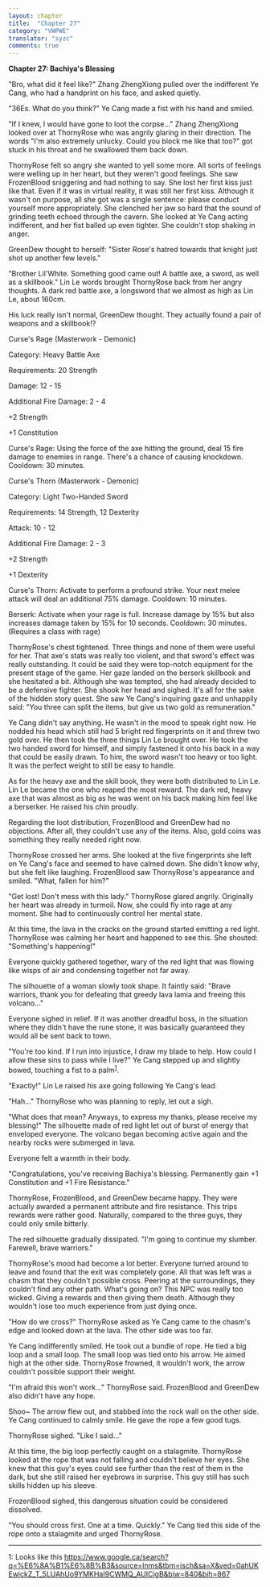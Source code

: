 ```yaml
---
layout: chapter
title:  "Chapter 27"
category: "VWPWE"
translator: "syzc"
comments: true
---
```


**Chapter 27: Bachiya's Blessing**
 
"Bro, what did it feel like?" Zhang ZhengXiong pulled over the indifferent Ye Cang, who had a handprint on his face, and asked quietly.
 
"36Es. What do you think?" Ye Cang made a fist with his hand and smiled.
 
"If I knew, I would have gone to loot the corpse..." Zhang ZhengXiong looked over at ThornyRose who was angrily glaring in their direction. The words "I'm also extremely unlucky. Could you block me like that too?" got stuck in his throat and he swallowed them back down.
 
ThornyRose felt so angry she wanted to yell some more. All sorts of feelings were welling up in her heart, but they weren't good feelings. She saw FrozenBlood sniggering and had nothing to say. She lost her first kiss just like that. Even if it was in virtual reality, it was still her first kiss. Although it wasn't on purpose, all she got was a single sentence: please conduct yourself more appropriately. She clenched her jaw so hard that the sound of grinding teeth echoed through the cavern. She looked at Ye Cang acting indifferent, and her fist balled up even tighter. She couldn't stop shaking in anger. 
 
GreenDew thought to herself: "Sister Rose's hatred towards that knight just shot up another few levels." 
 
"Brother Lil'White. Something good came out! A battle axe, a sword, as well as a skillbook." Lin Le words brought ThornyRose back from her angry thoughts. A dark red battle axe, a longsword that we almost as high as Lin Le, about 160cm.
 
His luck really isn't normal, GreenDew thought. They actually found a pair of weapons and a skillbook!?
 
Curse's Rage (Masterwork - Demonic)
 
Category: Heavy Battle Axe
 
Requirements: 20 Strength
 
Damage: 12 - 15
 
Additional Fire Damage: 2 - 4
 
+2 Strength
 
+1 Constitution
 
Curse's Rage: Using the force of the axe hitting the ground, deal 15 fire damage to enemies in range. There's a chance of causing knockdown. Cooldown: 30 minutes.
 
Curse's Thorn (Masterwork - Demonic)
 
Category: Light Two-Handed Sword
 
Requirements: 14 Strength, 12 Dexterity
 
Attack: 10 - 12
 
Additional Fire Damage: 2 - 3
 
+2 Strength
 
+1 Dexterity
 
Curse's Thorn: Activate to perform a profound strike. Your next melee attack will deal an additional 75% damage. Cooldown: 10 minutes.
 
Berserk: Activate when your rage is full. Increase damage by 15% but also increases damage taken by 15% for 10 seconds. Cooldown: 30 minutes. (Requires a class with rage)
 
ThornyRose's chest tightened. Three things and none of them were useful for her. That axe's stats was really too violent, and that sword's effect was really outstanding. It could be said they were top-notch equipment for the present stage of the game. Her gaze landed on the berserk skillbook and she hesitated a bit. Although she was tempted, she had already decided to be a defensive fighter. She shook her head and sighed. It's all for the sake of the hidden story quest. She saw Ye Cang's inquiring gaze and unhappily said: "You three can split the items, but give us two gold as remuneration."
 
Ye Cang didn't say anything. He wasn't in the mood to speak right now. He nodded his head which still had 5 bright red fingerprints on it and threw two gold over. He then took the three things Lin Le brought over. He took the two handed sword for himself, and simply fastened it onto his back in a way that could be easily drawn. To him, the sword wasn't too heavy or too light. It was the perfect weight to still be easy to handle.
 
As for the heavy axe and the skill book, they were both distributed to Lin Le. Lin Le became the one who reaped the most reward. The dark red, heavy axe that was almost as big as he was went on his back making him feel like a berserker. He raised his chin proudly. 
 
Regarding the loot distribution, FrozenBlood and GreenDew had no objections. After all, they couldn't use any of the items. Also, gold coins was something they really needed right now. 
 
ThornyRose crossed her arms. She looked at the five fingerprints she left on Ye Cang's face and seemed to have calmed down. She didn't know why, but she felt like laughing. FrozenBlood saw ThornyRose's appearance and smiled. "What, fallen for him?"
 
"Get lost! Don't mess with this lady." ThornyRose glared angrily. Originally her heart was already in turmoil. Now, she could fly into rage at any moment. She had to continuously control her mental state.  
 
At this time, the lava in the cracks on the ground started emitting a red light. ThornyRose was calming her heart and happened to see this. She shouted: "Something's happening!"
 
Everyone quickly gathered together, wary of the red light that was flowing like wisps of air and condensing together not far away.
 
The silhouette of a woman slowly took shape. It faintly said: "Brave warriors, thank you for defeating that greedy lava lamia and freeing this volcano..."
 
Everyone sighed in relief. If it was another dreadful boss, in the situation where they didn't have the rune stone, it was basically guaranteed they would all be sent back to town.
 
"You're too kind. If I run into injustice, I draw my blade to help. How could I allow these sins to pass while I live?" Ye Cang stepped up and slightly bowed, touching a fist to a palm<sup>[1](#footnote1)</sup>. 
 
"Exactly!" Lin Le raised his axe going following Ye Cang's lead.
 
"Hah..." ThornyRose who was planning to reply, let out a sigh.
 
"What does that mean? Anyways, to express my thanks, please receive my blessing!" The silhouette made of red light let out of burst of energy that enveloped everyone. The volcano began becoming active again and the nearby rocks were submerged in lava.
 
Everyone felt a warmth in their body.
 
"Congratulations, you've receiving Bachiya's blessing. Permanently gain +1 Constitution and +1 Fire Resistance."
 
ThornyRose, FrozenBlood, and GreenDew became happy. They were actually awarded a permanent attribute and fire resistance. This trips rewards were rather good. Naturally, compared to the three guys, they could only smile bitterly.
 
The red silhouette gradually dissipated. "I'm going to continue my slumber. Farewell, brave warriors."
 
ThornyRose's mood had become a lot better. Everyone turned around to leave and found that the exit was completely gone. All that was left was a chasm that they couldn't possible cross. Peering at the surroundings, they couldn't find any other path. What's going on? This NPC was really too wicked. Giving a rewards and then giving them death. Although they wouldn't lose too much experience from just dying once.
 
"How do we cross?" ThornyRose asked as Ye Cang came to the chasm's edge and looked down at the lava. The other side was too far. 
 
Ye Cang indifferently smiled. He took out a bundle of rope. He tied a big loop and a small loop. The small loop was tied onto his arrow. He aimed high at the other side. ThornyRose frowned, it wouldn't work, the arrow couldn't possible support their weight.
 
"I'm afraid this won't work..." ThornyRose said. FrozenBlood and GreenDew also didn't have any hope.
 
Shoo~ The arrow flew out, and stabbed into the rock wall on the other side. Ye Cang continued to calmly smile. He gave the rope a few good tugs. 
 
ThornyRose sighed. "Like I said..."
 
At this time, the big loop perfectly caught on a stalagmite. ThornyRose looked at the rope that was not falling and couldn't believe her eyes. She knew that this guy's eyes could see further than the rest of them in the dark, but she still raised her eyebrows in surprise. This guy still has such skills hidden up his sleeve.
 
FrozenBlood sighed, this dangerous situation could be considered dissolved. 
 
"You should cross first. One at a time. Quickly." Ye Cang tied this side of the rope onto a stalagmite and urged ThornyRose.
 
---

<a name="footnote1">1</a>: Looks like this <a href="https://www.google.ca/search?q=%E6%8A%B1%E6%8B%B3&source=lnms&tbm=isch&sa=X&ved=0ahUKEwickZ_T_5LUAhUo9YMKHaI9CWMQ_AUICigB&biw=840&bih=867">https://www.google.ca/search?q=%E6%8A%B1%E6%8B%B3&source=lnms&tbm=isch&sa=X&ved=0ahUKEwickZ_T_5LUAhUo9YMKHaI9CWMQ_AUICigB&biw=840&bih=867</a>